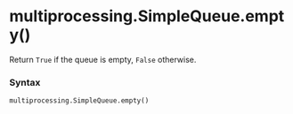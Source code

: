 # multiprocessing.SimpleQueue.empty()

Return `True` if the queue is empty, `False` otherwise.

### Syntax

```python
multiprocessing.SimpleQueue.empty()
```